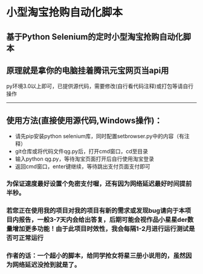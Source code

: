 # 小型淘宝抢购自动化脚本 
<h2>基于Python Selenium的定时小型淘宝抢购自动化脚本</h2>  
<h2>原理就是拿你的电脑挂着腾讯元宝网页当api用</h2>

py环境3.0以上即可，已提供源代码，需要修改(自行看代码注释)或打包等请自行操作  

---
<h2>使用方法(直接使用源代码,Windows操作)：</h2>  

- 请先pip安装python selenium库，同时配置setbrowser.py中的内容（有注释）
- git仓库或将代码文件qg.py后，打开cmd窗口，cd至目录
- 输入python qg.py，等待淘宝页面打开后自行使用淘宝登录
- 返回cmd窗口，enter键继续，等待跳出支付页面支付即可

<h3>为保证速度最好设置个免密支付喔，还有因为网络延迟最好时间提前半秒。</h3>  

<h3>若您正在使用我的项目对我的项目有新的需求或发现bug请向于本项目内报告，一般3-7天内会给出答复，后期可能会视作品小星星der数量增加更多功能！由于此项目时效性，我会每隔1-2月进行运行测试是否可正常运行</h3>

<h3>作者的话：一个超小的脚本，给同学抢女将星三册小说用的，虽然因为网络延迟没抢到就是了。</h3>
